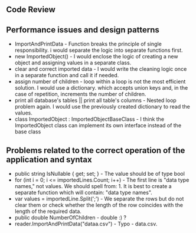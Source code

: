 ## Code Review

## Performance issues and design patterns
- ImportAndPrintData - Function breaks the principle of single responsibility. i would separate the logic into separate functions first.
- new ImportedObject() - I would enclose the logic of creating a new object and assigning values in a separate class.
- clear and correct imported data - I would write the cleaning logic once in a separate function and call it if needed.
- assign number of children - loop within a loop is not the most efficient solution. I would use a dictionary. which accepts union keys and, in the case of repetition, increments the number of children.
- print all database's tables || print all table's columns - Nested loop problem again. I would use the previously created dictionary to read the values.
- class ImportedObject : ImportedObjectBaseClass - I think the ImportedObject class can implement its own interface instead of the base class

## Problems related to the correct operation of the application and syntax
- public string IsNullable { get; set; } - The value should be of type bool
-  for (int i = 0; i <= importedLines.Count; i++) - The first line is "data type names," not values. We should spell from: 1. It is best to create a separate function which will contain: "data type names".
-  var values = importedLine.Split(';') - We separate the rows but do not clear them or check whether the length of the row coincides with the length of the required data.
-  public double NumberOfChildren - double :) ?
-    reader.ImportAndPrintData("dataa.csv") - Typo - data.csv.
